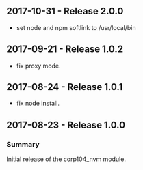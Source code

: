 ## 2017-10-31 - Release 2.0.0

  - set node and npm softlink to /usr/local/bin

## 2017-09-21 - Release 1.0.2

  - fix proxy mode.

## 2017-08-24 - Release 1.0.1

  - fix node install.

## 2017-08-23 - Release 1.0.0
### Summary

Initial release of the corp104_nvm module.
